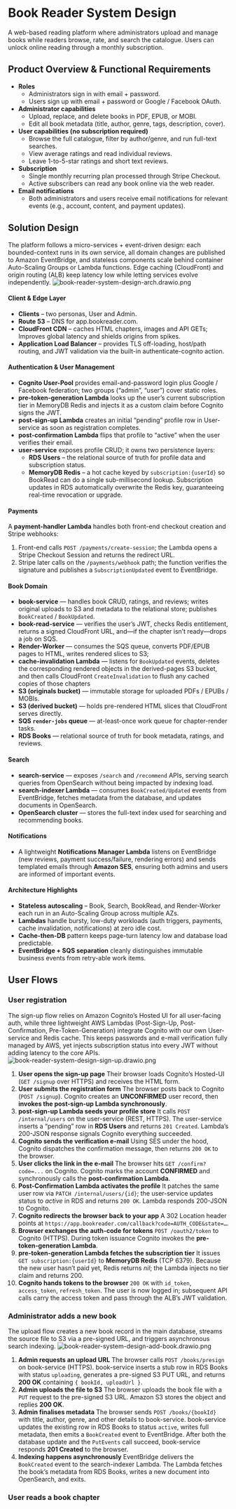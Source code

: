 # Book Reader System Design
A web-based reading platform where administrators upload and manage books while readers browse, rate, and search the catalogue. Users can unlock online reading through a monthly subscription.
## Product Overview & Functional Requirements
- **Roles**
    - Administrators sign in with email + password.
    - Users sign up with email + password or Google / Facebook OAuth.
- **Administrator capabilities**
    - Upload, replace, and delete books in PDF, EPUB, or MOBI.
    - Edit all book metadata (title, author, genre, tags, description, cover).
- **User capabilities (no subscription required)**
    - Browse the full catalogue, filter by author/genre, and run full-text searches.
    - View average ratings and read individual reviews.
    - Leave 1-to-5-star ratings and short text reviews.
- **Subscription**
    - Single monthly recurring plan processed through Stripe Checkout.
    - Active subscribers can read any book online via the web reader.
- **Email notifications**
    - Both administrators and users receive email notifications for relevant events (e.g., account, content, and payment updates).

## Solution Design
The platform follows a micro-services + event-driven design: each bounded-context runs in its own service, all domain changes are published to Amazon EventBridge, and stateless components scale behind container Auto-Scaling Groups or Lambda functions. Edge caching (CloudFront) and origin routing (ALB) keep latency low while letting services evolve independently.
![book-reader-system-design-arch.drawio.png](book-reader-system-design-arch.drawio.png)
#### Client & Edge Layer
- **Clients** – two personas, User and Admin.
- **Route 53** – DNS for app.bookreader.com.
- **CloudFront CDN** – caches HTML chapters, images and API GETs; Improves global latency and shields origins from spikes.
- **Application Load Balancer** – provides TLS off-loading, host/path routing, and JWT validation via the built-in authenticate-cognito action.

#### Authentication & User Management
- **Cognito User-Pool** provides email-and-password login plus Google / Facebook federation; two groups (“admin”, “user”) cover static roles.
- **pre-token-generation Lambda** looks up the user’s current subscription tier in MemoryDB Redis and injects it as a custom claim before Cognito signs the JWT.
- **post-sign-up Lambda** creates an initial “pending” profile row in User-service as soon as registration completes.
- **post-confirmation Lambda** flips that profile to “active” when the user verifies their email.
- **user-service** exposes profile CRUD; it owns two persistence layers:
    - **RDS Users** – the relational source of truth for profile data and subscription status.
    - **MemoryDB Redis** – a hot cache keyed by `subscription:{userId}` so BookRead can do a single sub-millisecond lookup.  Subscription updates in RDS automatically overwrite the Redis key, guaranteeing real-time revocation or upgrade.

#### Payments
A **payment-handler Lambda** handles both front-end checkout creation and Stripe webhooks:
1. Front-end calls `POST /payments/create-session`; the Lambda opens a Stripe Checkout Session and returns the redirect URL.
2. Stripe later calls on the `/payments/webhook` path; the function verifies the signature and publishes a `SubscriptionUpdated` event to EventBridge.

#### Book Domain
- **book-service** — handles book CRUD, ratings, and reviews; writes original uploads to S3 and metadata to the relational store; publishes `BookCreated` / `BookUpdated`.  
- **book-read-service** — verifies the user’s JWT, checks Redis entitlement, returns a signed CloudFront URL, and—if the chapter isn’t ready—drops a job on SQS.
- **Render-Worker** — consumes the SQS queue, converts PDF/EPUB pages to HTML, writes rendered slices to S3;
- **cache-invalidation Lambda** — listens for `BookUpdated` events, deletes the corresponding rendered objects in the derived-pages S3 bucket, and then calls CloudFront `CreateInvalidation` to flush any cached copies of those chapters
- **S3 (originals bucket)** — immutable storage for uploaded PDFs / EPUBs / MOBIs.
- **S3 (derived bucket)** — holds pre-rendered HTML slices that CloudFront serves directly.
- **SQS `render-jobs` queue** — at-least-once work queue for chapter-render tasks.
- **RDS Books** — relational source of truth for book metadata, ratings, and reviews.

#### Search
- **search-service** — exposes `/search` and `/recommend` APIs, serving search queries from OpenSearch without being impacted by indexing load.
- **search-indexer Lambda** — consumes `BookCreated/Updated` events from EventBridge, fetches metadata from the database, and updates documents in OpenSearch.
- **OpenSearch cluster** — stores the full-text index used for searching and recommending books.

#### Notifications
- A lightweight **Notifications Manager Lambda** listens on EventBridge (new reviews, payment success/failure, rendering errors) and sends templated emails through **Amazon SES**, ensuring both admins and users are informed of important events.

#### Architecture Highlights
- **Stateless autoscaling** – Book, Search, BookRead, and Render-Worker each run in an Auto-Scaling Group across multiple AZs.
- **Lambdas** handle bursty, low-duty workloads (auth triggers, payments, cache invalidation, notifications) at zero idle cost.
- **Cache-then-DB** pattern keeps page-turn latency low and database load predictable.
- **EventBridge + SQS separation** cleanly distinguishes immutable business events from retry-able work items.

## User Flows
### User registration
The sign-up flow relies on Amazon Cognito’s Hosted UI for all user-facing auth, while three lightweight AWS Lambdas (Post-Sign-Up, Post-Confirmation, Pre-Token-Generation) integrate Cognito with our own User-service and Redis cache. This keeps passwords and e-mail verification fully managed by AWS, yet injects subscription status into every JWT without adding latency to the core APIs.
![book-reader-system-design-sign-up.drawio.png](book-reader-system-design-sign-up.drawio.png)
1. **User opens the sign-up page**
   Their browser loads Cognito’s Hosted-UI (`GET /signup` over HTTPS) and receives the HTML form.
2. **User submits the registration form**
   The browser posts back to Cognito (`POST /signup`).
   Cognito creates an **UNCONFIRMED** user record, then **invokes the post-sign-up Lambda synchronously**.
3. **post-sign-up Lambda seeds your profile store**
   It calls `POST /internal/users` on the user-service (REST, HTTPS).
   The user-service inserts a “pending” row in **RDS Users** and returns `201 Created`.
   Lambda’s 200-JSON response signals Cognito everything succeeded.
4. **Cognito sends the verification e-mail**
   Using SES under the hood, Cognito dispatches the confirmation message, then returns `200 OK` to the browser.
5. **User clicks the link in the e-mail**
   The browser hits `GET /confirm?code=...` on Cognito.
   Cognito marks the account **CONFIRMED** and synchronously calls the **post-confirmation Lambda**.
6. **Post-Confirmation Lambda activates the profile**
   It patches the same user row via `PATCH /internal/users/{id}`; the user-service updates status to *active* in RDS and returns `200 OK`.
   Lambda responds 200-JSON to Cognito.
7. **Cognito redirects the browser back to your app**
   A 302 Location header points at `https://app.bookreader.com/callback?code=AUTH_CODE&state=…`.
8. **Browser exchanges the auth-code for tokens**
   `POST /oauth2/token` to Cognito (HTTPS).
   During token issuance Cognito invokes the **pre-token-generation Lambda**.
9. **pre-token-generation Lambda fetches the subscription tier**
   It issues `GET subscription:{userId}` to **MemoryDB Redis** (TCP 6379).
   Because the new user hasn’t paid yet, Redis returns *nil*; the Lambda injects no tier claim and returns 200.
10. **Cognito hands tokens to the browser**
    `200 OK` with `id_token`, `access_token`, `refresh_token`.
    The user is now logged in; subsequent API calls carry the access token and pass through the ALB’s JWT validation.

### Administrator adds a new book
The upload flow creates a new book record in the main database, streams the source file to S3 via a pre-signed URL, and triggers asynchronous search indexing.
![book-reader-system-design-add-book.drawio.png](book-reader-system-design-add-book.drawio.png)
1. **Admin requests an upload URL**
   The browser calls `POST /books/presign` on book-service (HTTPS).
   book-service inserts a stub row in RDS Books with status `uploading`, generates a pre-signed S3 PUT URL, and returns **200 OK** containing `{ bookId, uploadUrl }`.
2. **Admin uploads the file to S3**
   The browser uploads the book file with a `PUT` request to the pre-signed S3 URL.
   Amazon S3 stores the object and replies **200 OK**.
3. **Admin finalises metadata**
   The browser sends `POST /books/{bookId}` with title, author, genre, and other details to book-service.
   book-service updates the existing row in RDS Books to status `active`, writes full metadata, then emits a `BookCreated` event to EventBridge.
   After both the database update and the `PutEvents` call succeed, book-service responds **201 Created** to the browser.
4. **Indexing happens asynchronously**
   EventBridge delivers the `BookCreated` event to the search-indexer Lambda.
   The Lambda fetches the book’s metadata from RDS Books, writes a new document into OpenSearch, and exits.
### User reads a book chapter
